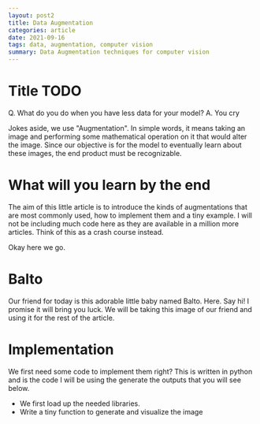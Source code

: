 ```yaml
---
layout: post2
title: Data Augmentation
categories: article
date: 2021-09-16
tags: data, augmentation, computer vision
summary: Data Augmentation techniques for computer vision
---
```


# Title TODO

Q. What do you do when you have less data for your model?
A. You cry

Jokes aside, we use "Augmentation". In simple words, it means taking an image and performing some mathematical operation on it that would alter the image. Since our objective is for the model to eventually learn about these images, the end product must be recognizable.

# What will you learn by the end
The aim of this little article is to introduce the kinds of augmentations that are most commonly used, how to implement them and a tiny example. I will not be including much code here as they are available in a million more articles. Think of this as a crash course instead.

Okay here we go.

# Balto
Our friend for today is this adorable little baby named Balto. Here. Say hi! I promise it will bring you luck.
We will be taking this image of our friend and using it for the rest of the article.

# Implementation
We first need some code to implement them right? This is written in python and is the code I will be using the generate the outputs that you will see below.
- We first load up the needed libraries.
- Write a tiny function to generate and visualize the image
